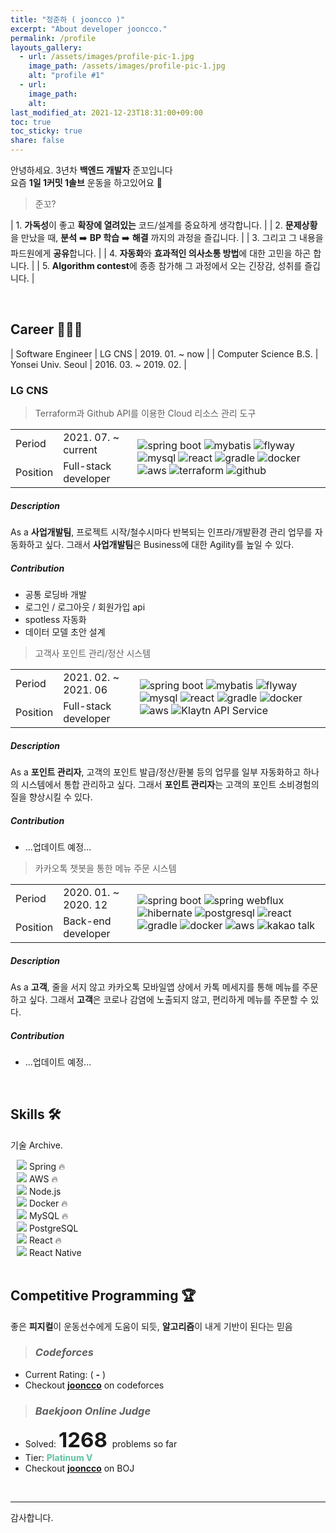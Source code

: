 ```yaml
---
title: "정준하 ( jooncco )"
excerpt: "About developer jooncco."
permalink: /profile
layouts_gallery:
  - url: /assets/images/profile-pic-1.jpg
    image_path: /assets/images/profile-pic-1.jpg
    alt: "profile #1"
  - url: 
    image_path: 
    alt:
last_modified_at: 2021-12-23T18:31:00+09:00
toc: true
toc_sticky: true
share: false
---
```


안녕하세요. 3년차 **백엔드 개발자** 준꼬입니다  
요즘 **1일 1커밋 1솔브** 운동을 하고있어요 🐶

> 준꼬?

| 1. **가독성**이 좋고 **확장에 열려있는** 코드/설계를 중요하게 생각합니다. |
| 2. **문제상황**을 만났을 때, **분석** ➡️ **BP 학습** ➡️ **해결** 까지의 과정을 즐깁니다. |
| 3. 그리고 그 내용을 파드원에게 **공유**합니다. |
| 4. **자동화**와 **효과적인 의사소통 방법**에 대한 고민을 하곤 합니다. |
| 5. **Algorithm contest**에 종종 참가해 그 과정에서 오는 긴장감, 성취를 즐깁니다. |

<br/>

## Career 🧑🏻‍💻

| Software Engineer | LG CNS | 2019. 01. ~ now |
| Computer Science B.S. | Yonsei Univ. Seoul | 2016. 03. ~ 2019. 02. |

### LG CNS

<div>
    <div class="footstep-card">
        <blockquote id="lgcns-3" class="footstep-title">
            Terraform과 Github API를 이용한 Cloud 리소스 관리 도구
        </blockquote>
        <div id="lgcns-3-details" class="details">
            <div class="period">
                <table>
                    <tbody>
                        <tr>
                            <td class="cell-head">Period</td>
                            <td class="cell-data">2021. 07. ~ current</td>
                            <td class="cell-artifacts" rowspan="3">
                                <img class="artifact_img" src="/assets/images/spring-boot.png" alt="spring boot" title="spring boot"/>
                                <img class="artifact_img" src="/assets/images/mybatis.svg" alt="mybatis" title="mybatis"/>
                                <img class="artifact_img" src="/assets/images/flyway.png" alt="flyway" title="flyway"/>
                                <img class="artifact_img" src="/assets/images/mysql.svg" alt="mysql" title="mysql"/>
                                <img class="artifact_img" src="/assets/images/react.svg" alt="react" title="react"/>
                                <img class="artifact_img" src="/assets/images/gradle.png" alt="gradle" title="gradle"/>
                                <img class="artifact_img" src="/assets/images/docker.svg" alt="docker" title="docker"/>
                                <img class="artifact_img" src="/assets/images/aws.png" alt="aws" title="aws"/>
                                <img class="artifact_img" src="/assets/images/terraform.png" alt="terraform" title="terraform"/>
                                <img class="artifact_img" src="/assets/images/github.png" alt="github" title="github"/>
                            </td>
                        </tr>
                        <tr>
                            <td class="cell-head">Position</td>
                            <td class="cell-data">Full-stack developer</td>
                        </tr>
                    </tbody>
                </table>
            </div>
            <div class="description">
                <h5>Description</h5>
                <div class="body">
                    As a <b>사업개발팀</b>, 프로젝트 시작/철수시마다 반복되는 인프라/개발환경 관리 업무를 자동화하고 싶다. 그래서 <b>사업개발팀</b>은 Business에 대한 Agility를 높일 수 있다.
                </div>
            </div>
            <div class="contribution">
                <h5>Contribution</h5>
                <div class="body">
                    <ul>
                        <li><span class="text">공통 로딩바 개발</span><!--<span>📜 </span><span>📜 </span>--></li>
                        <li><span class="text">로그인 / 로그아웃 / 회원가입 api</span><!--<span>📜 </span><span>📜 </span>--></li>
                        <li><span class="text">spotless 자동화</span></li>
                        <li><span class="text">데이터 모델 초안 설계</span></li>
                    </ul>
                </div>
            </div>
        </div>
    </div>
    <div class="footstep-card">
        <blockquote id="lgcns-2" class="footstep-title">
            고객사 포인트 관리/정산 시스템
        </blockquote>
        <div id="lgcns-2-details" class="details">
            <div class="period">
                <table>
                    <tbody>
                        <tr>
                            <td class="cell-head">Period</td>
                            <td class="cell-data">2021. 02. ~ 2021. 06</td>
                            <td class="cell-artifacts" rowspan="3">
                                <img class="artifact_img" src="/assets/images/spring-boot.png" alt="spring boot" title="spring boot"/>
                                <img class="artifact_img" src="/assets/images/mybatis.svg" alt="mybatis" title="mybatis"/>
                                <img class="artifact_img" src="/assets/images/flyway.png" alt="flyway" title="flyway"/>
                                <img class="artifact_img" src="/assets/images/mysql.svg" alt="mysql" title="mysql"/>
                                <img class="artifact_img" src="/assets/images/react.svg" alt="react" title="react"/>
                                <img class="artifact_img" src="/assets/images/gradle.png" alt="gradle" title="gradle"/>
                                <img class="artifact_img" src="/assets/images/docker.svg" alt="docker" title="docker"/>
                                <img class="artifact_img" src="/assets/images/aws.png" alt="aws" title="aws"/>
                                <img class="artifact_img" src="/assets/images/klaytn.png" alt="Klaytn API Service" title="Klaytn API Service"/>
                            </td>
                        </tr>
                        <tr>
                            <td class="cell-head">Position</td>
                            <td class="cell-data">Full-stack developer</td>
                        </tr>
                    </tbody>
                </table>
            </div>
            <div class="description">
                <h5>Description</h5>
                <div class="body">
                    As a <b>포인트 관리자</b>, 고객의 포인트 발급/정산/환불 등의 업무를 일부 자동화하고 하나의 시스템에서 통합 관리하고 싶다.
                    그래서 <b>포인트 관리자</b>는 고객의 포인트 소비경험의 질을 향상시킬 수 있다.
                </div>
            </div>
            <div class="contribution">
                <h5>Contribution</h5>
                <div class="body">
                    <ul>
                        <li><span class="text">...업데이트 예정...</span><!--<span>📜 </span>--></li>
                    </ul>
                </div>
            </div>
        </div>
    </div>
    <div class="footstep-card">
        <blockquote id="lgcns-1" class="footstep-title">
            카카오톡 챗봇을 통한 메뉴 주문 시스템
        </blockquote>
        <div id="lgcns-1-details" class="details">
            <div class="period">
                <table>
                    <tbody>
                        <tr>
                            <td class="cell-head">Period</td>
                            <td class="cell-data">2020. 01. ~ 2020. 12</td>
                            <td class="cell-artifacts" rowspan="3">
                                <img class="artifact_img" src="/assets/images/spring-boot.png" alt="spring boot" title="spring boot"/>
                                <img class="artifact_img" src="/assets/images/spring-webflux.png" alt="spring webflux" title="spring webflux"/>
                                <img class="artifact_img" src="/assets/images/hibernate.png" alt="hibernate" title="hibernate"/>
                                <img class="artifact_img" src="/assets/images/postgresql.svg" alt="postgresql" title="postgresql"/>
                                <img class="artifact_img" src="/assets/images/react.svg" alt="react" title="react"/>
                                <img class="artifact_img" src="/assets/images/gradle.png" alt="gradle" title="gradle"/>
                                <img class="artifact_img" src="/assets/images/docker.svg" alt="docker" title="docker"/>
                                <img class="artifact_img" src="/assets/images/aws.png" alt="aws" title="aws"/>
                                <img class="artifact_img" src="/assets/images/kakao.png" alt="kakao talk" title="kakao talk"/>
                            </td>
                        </tr>
                        <tr>
                            <td class="cell-head">Position</td>
                            <td class="cell-data">Back-end developer</td>
                        </tr>
                    </tbody>
                </table>
            </div>
            <div class="description">
                <h5>Description</h5>
                <div class="body">
                    As a <b>고객</b>, 줄을 서지 않고 카카오톡 모바일앱 상에서 카톡 메세지를 통해 메뉴를 주문하고 싶다.
                    그래서 <b>고객</b>은 코로나 감염에 노출되지 않고, 편리하게 메뉴를 주문할 수 있다.
                </div>
            </div>
            <div class="contribution">
                <h5>Contribution</h5>
                <div class="body">
                    <ul>
                        <li><span class="text">...업데이트 예정...</span><!--<span>📜 </span>--></li>
                    </ul>
                </div>
            </div>
        </div>
    </div>
</div>

<br/>

## Skills 🛠

기술 Archive.

<div>
    <div style="padding: 0 10px;">
        <div class="collapsible" id="spring">
            <span>
                <img class="artifact_img" src="/assets/images/spring-framework.svg"/>
                Spring 🔥
            </span>
        </div>
        <div class="content" id="springTags" style="display: none; padding-left: 5%;">
            <span class="skill_detail">JavaMailSender</span>
            <span class="skill_detail">Spring AOP</span>
            <span class="skill_detail">Open Feign</span>
            <span class="skill_detail">Flyway</span>
            <span class="skill_detail">MyBatis</span>
            <span class="skill_detail">Spring Data JPA</span>
            <span class="skill_detail">Spring Boot (2.3)</span>
            <span class="skill_detail">Webflux</span>
            <span class="skill_detail">WebClient</span>
            <span class="skill_detail">Eureka</span>
        </div>
    </div>
    <div style="padding: 0 10px;">
        <div class="collapsible" id="aws">
            <span>
                <img class="artifact_img" src="/assets/images/aws.svg"/>
                AWS 🔥
            </span>
        </div>
        <div class="content" id="awsTags" style="display: none; padding-left: 5%;">
            <span class="skill_detail">EC2</span>
            <span class="skill_detail">RDS</span>
            <span class="skill_detail">Lambda</span>
            <span class="skill_detail">CodeStar</span>
            <span class="skill_detail">Cloud9</span>
            <span class="skill_detail">CodeCommit</span>
            <span class="skill_detail">CodeBuild</span>
            <span class="skill_detail">CloudWatch</span>
            <span class="skill_detail">CloudFormation</span>
            <span class="skill_detail">IAM</span>
            <span class="skill_detail">S3</span>
            <span class="skill_detail">S3 java sdk</span>
            <span class="skill_detail">Sumerian</span>
        </div>
    </div>
    <div style="padding: 0 10px;">
        <div class="collapsible" id="nodejs">
            <span>
                <img class="artifact_img" src="/assets/images/nodejs.svg"/>
                Node.js
            </span>
        </div>
        <div class="content" id="nodejsTags" style="display: none; padding-left: 5%;">
            <span class="skill_detail">Serverless(AWS Lambda)</span>
            <span class="skill_detail">json-server</span>
        </div>
    </div>
    <div style="padding: 0 10px;">
        <div class="non-collapsible" id="docker">
            <span>
                <img class="artifact_img" src="/assets/images/docker.svg"/>
                Docker 🔥
            </span>
        </div>
    </div>
    <div style="padding: 0 10px;">
        <div class="non-collapsible" id="mySql">
            <span>
                <img class="artifact_img" src="/assets/images/mysql.svg"/>
                MySQL 🔥
            </span>
        </div>
    </div>
    <div style="padding: 0 10px;">
        <div class="non-collapsible" id="postgreSql">
            <span>
                <img class="artifact_img" src="/assets/images/postgresql.svg"/>
                PostgreSQL
            </span>
        </div>
    </div>
    <div style="padding: 0 10px;">
        <div class="collapsible" id="react">
            <span>
                <img class="artifact_img" src="/assets/images/react.svg"/>
                React 🔥
            </span>
        </div>
        <div class="content" id="reactTags" style="display: none; padding-left: 5%;">
            <span class="skill_detail">React-Router</span>
            <span class="skill_detail">React-Bootstrap</span>
            <span class="skill_detail">Material-UI</span>
            <span class="skill_detail">styled-components</span>
            <span class="skill_detail">yup</span>
            <span class="skill_detail">axios</span>
            <span class="skill_detail">Formik</span>
            <span class="skill_detail">i18next</span>
        </div>
    </div>
    <div style="padding: 0 10px;">
        <div class="collapsible" id="reactNative">
            <span>
                <img class="artifact_img" src="/assets/images/react-native.svg"/>
                React Native
            </span>
        </div>
        <div class="content" id="reactNativeTags" style="display: none; padding-left: 5%;">
            <span class="skill_detail">React Navigation (5.x)</span>
            <span class="skill_detail">Animated</span>
        </div>
    </div>
</div>

<br/>

<!-- ## Open Source 🌐 -->

<!-- ## Seminars 🗣 -->

## Competitive Programming 🏆

좋은 **피지컬**이 운동선수에게 도움이 되듯, **알고리즘**이 내게 기반이 된다는 믿음

> ### _Codeforces_

<canvas id='codeforcesRatingChangeChart' height= '300'></canvas>
* Current Rating: <span id='myRating' style='font-weight:bold;font-size: 33px;'></span> (
                  <span id='myRatingName' style='font-weight:bold;font-style:italic;'>-</span> )
* Checkout <b>[jooncco](http://codeforces.com/profile/jooncco)</b> on codeforces

> ### _Baekjoon Online Judge_

* Solved: <b style="font-size: 33px;"> 1268 </b> problems so far
* Tier: <b style="color: rgb(96, 194, 161);"> Platinum V </b>
* Checkout <b>[jooncco](https://www.acmicpc.net/user/jooncco)</b> on BOJ

<br/>

<!-- ## Certificates -->

___

감사합니다.

<script src="https://cdnjs.cloudflare.com/ajax/libs/Chart.js/2.4.0/Chart.bundle.min.js"></script>
<script type='text/javascript' src='/assets/js/custom/codeforcesRatingChange.js'></script>
<script type='text/javascript' src='/assets/js/custom/handsOnTools.js'></script>
<script type='text/javascript' src='/assets/js/custom/footsteps.js'></script>

